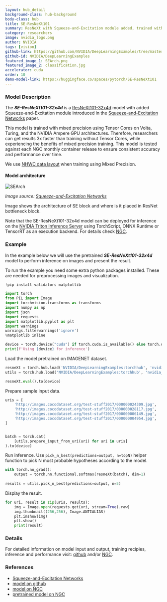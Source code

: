 ```yaml
---
layout: hub_detail
background-class: hub-background
body-class: hub
title: SE-ResNeXt101
summary: ResNeXt with Squeeze-and-Excitation module added, trained with mixed precision using Tensor Cores.
category: researchers
image: nvidia_logo.png
author: NVIDIA
tags: [vision]
github-link: https://github.com/NVIDIA/DeepLearningExamples/tree/master/PyTorch/Classification/ConvNets/se-resnext101-32x4d
github-id: NVIDIA/DeepLearningExamples
featured_image_1: SEArch.png
featured_image_2: classification.jpg
accelerator: cuda
order: 10
demo-model-link: https://huggingface.co/spaces/pytorch/SE-ResNeXt101
---
```



### Model Description

The ***SE-ResNeXt101-32x4d*** is a [ResNeXt101-32x4d](https://arxiv.org/pdf/1611.05431.pdf)
model with added Squeeze-and-Excitation module introduced
in the [Squeeze-and-Excitation Networks](https://arxiv.org/pdf/1709.01507.pdf) paper.

This model is trained with mixed precision using Tensor Cores on Volta, Turing, and the NVIDIA Ampere GPU architectures. Therefore, researchers can get results 3x faster than training without Tensor Cores, while experiencing the benefits of mixed precision training. This model is tested against each NGC monthly container release to ensure consistent accuracy and performance over time.

We use [NHWC data layout](https://pytorch.org/tutorials/intermediate/memory_format_tutorial.html) when training using Mixed Precision.

#### Model architecture

![SEArch](https://pytorch.org/assets/images/SEArch.png)

_Image source: [Squeeze-and-Excitation Networks](https://arxiv.org/pdf/1709.01507.pdf)_

Image shows the architecture of SE block and where is it placed in ResNet bottleneck block.


Note that the SE-ResNeXt101-32x4d model can be deployed for inference on the [NVIDIA Triton Inference Server](https://github.com/NVIDIA/trtis-inference-server) using TorchScript, ONNX Runtime or TensorRT as an execution backend. For details check [NGC](https://catalog.ngc.nvidia.com/orgs/nvidia/resources/se_resnext_for_triton_from_pytorch).

### Example

In the example below we will use the pretrained ***SE-ResNeXt101-32x4d*** model to perform inference on images and present the result.

To run the example you need some extra python packages installed. These are needed for preprocessing images and visualization.
```python
!pip install validators matplotlib
```

```python
import torch
from PIL import Image
import torchvision.transforms as transforms
import numpy as np
import json
import requests
import matplotlib.pyplot as plt
import warnings
warnings.filterwarnings('ignore')
%matplotlib inline

device = torch.device("cuda") if torch.cuda.is_available() else torch.device("cpu")
print(f'Using {device} for inference')
```

Load the model pretrained on IMAGENET dataset.
```python
resneXt = torch.hub.load('NVIDIA/DeepLearningExamples:torchhub', 'nvidia_se_resnext101_32x4d', trust_repo=True)
utils = torch.hub.load('NVIDIA/DeepLearningExamples:torchhub', 'nvidia_convnets_processing_utils')

resneXt.eval().to(device)
```

Prepare sample input data.
```python
uris = [
    'http://images.cocodataset.org/test-stuff2017/000000024309.jpg',
    'http://images.cocodataset.org/test-stuff2017/000000028117.jpg',
    'http://images.cocodataset.org/test-stuff2017/000000006149.jpg',
    'http://images.cocodataset.org/test-stuff2017/000000004954.jpg',
]


batch = torch.cat(
    [utils.prepare_input_from_uri(uri) for uri in uris]
).to(device)
```

Run inference. Use `pick_n_best(predictions=output, n=topN)` helper function to pick N most probable hypotheses according to the model.
```python
with torch.no_grad():
    output = torch.nn.functional.softmax(resneXt(batch), dim=1)
    
results = utils.pick_n_best(predictions=output, n=5)
```

Display the result.
```python
for uri, result in zip(uris, results):
    img = Image.open(requests.get(uri, stream=True).raw)
    img.thumbnail((256,256), Image.ANTIALIAS)
    plt.imshow(img)
    plt.show()
    print(result)

```

### Details
For detailed information on model input and output, training recipies, inference and performance visit:
[github](https://github.com/NVIDIA/DeepLearningExamples/tree/master/PyTorch/Classification/ConvNets/se-resnext101-32x4d)
and/or [NGC](https://catalog.ngc.nvidia.com/orgs/nvidia/resources/se_resnext_for_pytorch).


### References

 - [Squeeze-and-Excitation Networks](https://arxiv.org/pdf/1709.01507.pdf)
 - [model on github](https://github.com/NVIDIA/DeepLearningExamples/tree/master/PyTorch/Classification/ConvNets/se-resnext101-32x4d)
 - [model on NGC](https://catalog.ngc.nvidia.com/orgs/nvidia/resources/se_resnext_for_pytorch)
 - [pretrained model on NGC](https://catalog.ngc.nvidia.com/orgs/nvidia/models/seresnext101_32x4d_pyt_amp)
